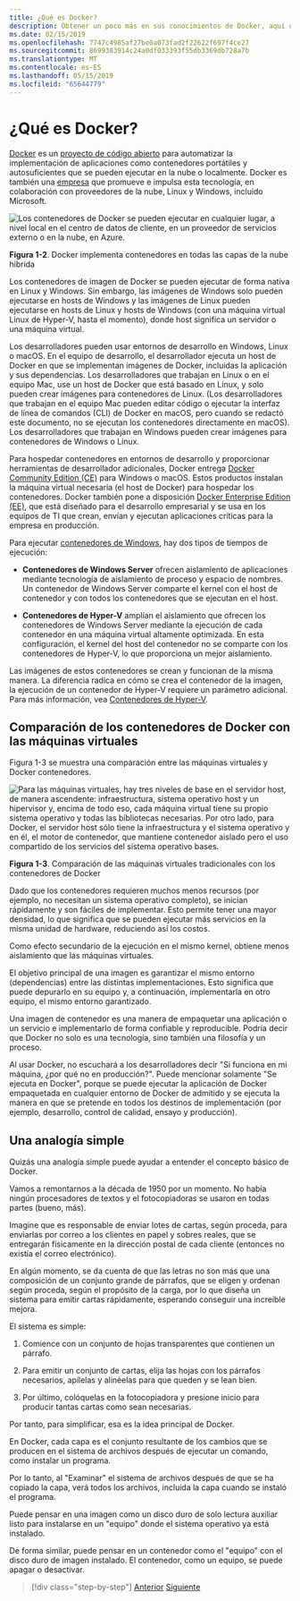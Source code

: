 ```yaml
---
title: ¿Qué es Docker?
description: Obtener un poco más en sus conocimientos de Docker, aquí una analogía simple puede ayudarle.
ms.date: 02/15/2019
ms.openlocfilehash: 7747c4985af27be0a073fad2f22622f697f4ce27
ms.sourcegitcommit: 8699383914c24a0df033393f55db3369db728a7b
ms.translationtype: MT
ms.contentlocale: es-ES
ms.lasthandoff: 05/15/2019
ms.locfileid: "65644779"
---
```

# <a name="what-is-docker"></a>¿Qué es Docker?

[Docker](https://www.docker.com/) es un [proyecto de código abierto](https://github.com/docker/docker) para automatizar la implementación de aplicaciones como contenedores portátiles y autosuficientes que se pueden ejecutar en la nube o localmente. Docker es también una [empresa](https://www.docker.com/) que promueve e impulsa esta tecnología, en colaboración con proveedores de la nube, Linux y Windows, incluido Microsoft.

![Los contenedores de Docker se pueden ejecutar en cualquier lugar, a nivel local en el centro de datos de cliente, en un proveedor de servicios externo o en la nube, en Azure.](./media/image2.png)

**Figura 1-2**. Docker implementa contenedores en todas las capas de la nube híbrida

Los contenedores de imagen de Docker se pueden ejecutar de forma nativa en Linux y Windows. Sin embargo, las imágenes de Windows solo pueden ejecutarse en hosts de Windows y las imágenes de Linux pueden ejecutarse en hosts de Linux y hosts de Windows (con una máquina virtual Linux de Hyper-V, hasta el momento), donde host significa un servidor o una máquina virtual.

Los desarrolladores pueden usar entornos de desarrollo en Windows, Linux o macOS. En el equipo de desarrollo, el desarrollador ejecuta un host de Docker en que se implementan imágenes de Docker, incluidas la aplicación y sus dependencias. Los desarrolladores que trabajan en Linux o en el equipo Mac, use un host de Docker que está basado en Linux, y solo pueden crear imágenes para contenedores de Linux. (Los desarrolladores que trabajan en el equipo Mac pueden editar código o ejecutar la interfaz de línea de comandos (CLI) de Docker en macOS, pero cuando se redactó este documento, no se ejecutan los contenedores directamente en macOS). Los desarrolladores que trabajan en Windows pueden crear imágenes para contenedores de Windows o Linux.

Para hospedar contenedores en entornos de desarrollo y proporcionar herramientas de desarrollador adicionales, Docker entrega [Docker Community Edition (CE)](https://www.docker.com/community-edition) para Windows o macOS. Estos productos instalan la máquina virtual necesaria (el host de Docker) para hospedar los contenedores. Docker también pone a disposición [Docker Enterprise Edition (EE)](https://www.docker.com/enterprise-edition), que está diseñado para el desarrollo empresarial y se usa en los equipos de TI que crean, envían y ejecutan aplicaciones críticas para la empresa en producción.

Para ejecutar [contenedores de Windows](/virtualization/windowscontainers/about/), hay dos tipos de tiempos de ejecución:

- **Contenedores de Windows Server** ofrecen aislamiento de aplicaciones mediante tecnología de aislamiento de proceso y espacio de nombres. Un contenedor de Windows Server comparte el kernel con el host de contenedor y con todos los contenedores que se ejecutan en el host.

- **Contenedores de Hyper-V** amplían el aislamiento que ofrecen los contenedores de Windows Server mediante la ejecución de cada contenedor en una máquina virtual altamente optimizada. En esta configuración, el kernel del host del contenedor no se comparte con los contenedores de Hyper-V, lo que proporciona un mejor aislamiento.

Las imágenes de estos contenedores se crean y funcionan de la misma manera. La diferencia radica en cómo se crea el contenedor de la imagen, la ejecución de un contenedor de Hyper-V requiere un parámetro adicional. Para más información, vea [Contenedores de Hyper-V](https://docs.microsoft.com/virtualization/windowscontainers/manage-containers/hyperv-container).

## <a name="comparing-docker-containers-with-virtual-machines"></a>Comparación de los contenedores de Docker con las máquinas virtuales

Figura 1-3 se muestra una comparación entre las máquinas virtuales y Docker contenedores.

![Para las máquinas virtuales, hay tres niveles de base en el servidor host, de manera ascendente: infraestructura, sistema operativo host y un hipervisor y, encima de todo eso, cada máquina virtual tiene su propio sistema operativo y todas las bibliotecas necesarias. Por otro lado, para Docker, el servidor host sólo tiene la infraestructura y el sistema operativo y en él, el motor de contenedor, que mantiene contenedor aislado pero el uso compartido de los servicios del sistema operativo bases.](./media/image3.png)

**Figura 1-3**. Comparación de las máquinas virtuales tradicionales con los contenedores de Docker

Dado que los contenedores requieren muchos menos recursos (por ejemplo, no necesitan un sistema operativo completo), se inician rápidamente y son fáciles de implementar. Esto permite tener una mayor densidad, lo que significa que se pueden ejecutar más servicios en la misma unidad de hardware, reduciendo así los costos.

Como efecto secundario de la ejecución en el mismo kernel, obtiene menos aislamiento que las máquinas virtuales.

El objetivo principal de una imagen es garantizar el mismo entorno (dependencias) entre las distintas implementaciones. Esto significa que puede depurarlo en su equipo y, a continuación, implementarla en otro equipo, el mismo entorno garantizado.

Una imagen de contenedor es una manera de empaquetar una aplicación o un servicio e implementarlo de forma confiable y reproducible. Podría decir que Docker no solo es una tecnología, sino también una filosofía y un proceso.

Al usar Docker, no escuchará a los desarrolladores decir "Si funciona en mi máquina, ¿por qué no en producción?". Puede mencionar solamente "Se ejecuta en Docker", porque se puede ejecutar la aplicación de Docker empaquetada en cualquier entorno de Docker de admitido y se ejecuta la manera en que se pretende en todos los destinos de implementación (por ejemplo, desarrollo, control de calidad, ensayo y producción).

## <a name="a-simple-analogy"></a>Una analogía simple

Quizás una analogía simple puede ayudar a entender el concepto básico de Docker.

Vamos a remontarnos a la década de 1950 por un momento. No había ningún procesadores de textos y el fotocopiadoras se usaron en todas partes (bueno, más).

Imagine que es responsable de enviar lotes de cartas, según proceda, para enviarlas por correo a los clientes en papel y sobres reales, que se entregarán físicamente en la dirección postal de cada cliente (entonces no existía el correo electrónico).

En algún momento, se da cuenta de que las letras no son más que una composición de un conjunto grande de párrafos, que se eligen y ordenan según proceda, según el propósito de la carga, por lo que diseña un sistema para emitir cartas rápidamente, esperando conseguir una increíble mejora.

El sistema es simple:

1. Comience con un conjunto de hojas transparentes que contienen un párrafo.

2. Para emitir un conjunto de cartas, elija las hojas con los párrafos necesarios, apílelas y alinéelas para que queden y se lean bien.

3. Por último, colóquelas en la fotocopiadora y presione inicio para producir tantas cartas como sean necesarias.

Por tanto, para simplificar, esa es la idea principal de Docker.

En Docker, cada capa es el conjunto resultante de los cambios que se producen en el sistema de archivos después de ejecutar un comando, como instalar un programa.

Por lo tanto, al "Examinar" el sistema de archivos después de que se ha copiado la capa, verá todos los archivos, incluida la capa cuando se instaló el programa.

Puede pensar en una imagen como un disco duro de solo lectura auxiliar listo para instalarse en un "equipo" donde el sistema operativo ya está instalado.

De forma similar, puede pensar en un contenedor como el "equipo" con el disco duro de imagen instalado. El contenedor, como un equipo, se puede apagar o desactivar.

>[!div class="step-by-step"]
>[Anterior](index.md)
>[Siguiente](docker-terminology.md)
